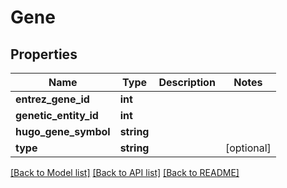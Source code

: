 # Gene

## Properties
Name | Type | Description | Notes
------------ | ------------- | ------------- | -------------
**entrez_gene_id** | **int** |  | 
**genetic_entity_id** | **int** |  | 
**hugo_gene_symbol** | **string** |  | 
**type** | **string** |  | [optional] 

[[Back to Model list]](../README.md#documentation-for-models) [[Back to API list]](../README.md#documentation-for-api-endpoints) [[Back to README]](../README.md)



